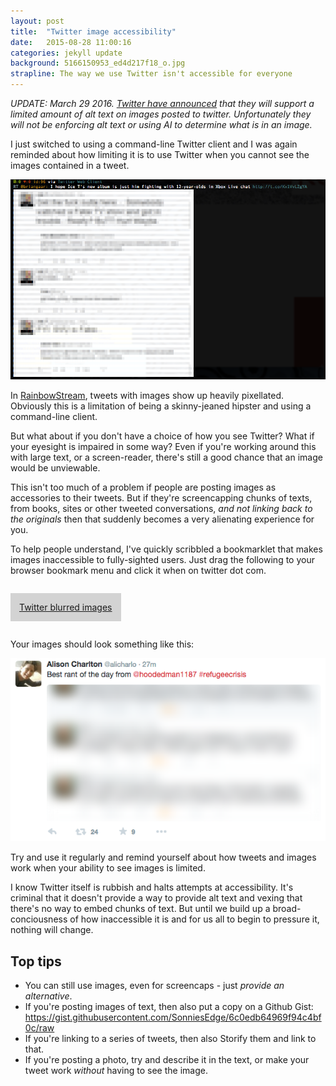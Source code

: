 ```yaml
---
layout: post
title:  "Twitter image accessibility"
date:   2015-08-28 11:00:16
categories: jekyll update
background: 5166150953_ed4d217f18_o.jpg
strapline: The way we use Twitter isn't accessible for everyone
---
```


*UPDATE: March 29 2016. [Twitter have announced](https://blog.twitter.com/2016/accessible-images-for-everyone) that they will support a limited amount of alt text on images posted to twitter. Unfortunately they will not be enforcing alt text or using AI to determine what is in an image.*

I just switched to using a command-line Twitter client and I was again reminded about how limiting it is to use Twitter when you cannot see the images contained in a tweet.

<img src="/images/posts/twitter-accessibility/twitter_pixelated.png" alt="Screenshot of my twitter client, Rainbowstream" />

In [RainbowStream](http://www.rainbowstream.org/), tweets with images show up heavily pixellated. Obviously this is a limitation of being a skinny-jeaned hipster and using a command-line client.

But what about if you don't have a choice of how you see Twitter? What if your eyesight is impaired in some way? Even if you're working around this with large text, or a screen-reader, there's still a good chance that an image would be unviewable.

This isn't too much of a problem if people are posting images as accessories to their tweets. But if they're screencapping chunks of texts, from books, sites or other tweeted conversations, *and not linking back to the originals* then that suddenly becomes a very alienating experience for you.

To help people understand, I've quickly scribbled a bookmarklet that makes images inaccessible to fully-sighted users. Just drag the following to your browser bookmark menu and click it when on twitter dot com.

<a href="javascript:(function(){javascript:(function(){var newcss='.cards-media-container img {-webkit-filter: blur(10px); filter: blur(10px);}';if(&quot;\v&quot;==&quot;v&quot;){document.createStyleSheet().cssText=newcss}else{var tag=document.createElement(&quot;style&quot;);tag.type=&quot;text/css&quot;;document.getElementsByTagName(&quot;head&quot;)[0].appendChild(tag);tag[(typeof document.body.style.WebkitAppearance==&quot;string&quot;)?&quot;innerText&quot;:&quot;innerHTML&quot;]=newcss}})();})();" style="padding: 1em; background-color: lightgray; margin-top: 1em; margin-bottom: 1em; display: inline-block;">Twitter blurred images</a>

Your images should look something like this:

<img src="/images/posts/twitter-accessibility/twitter_blurred.png" alt="A blurred image from twitter.com" />

Try and use it regularly and remind yourself about how tweets and images work when your ability to see images is limited.

I know Twitter itself is rubbish and halts attempts at accessibility. It's criminal that it doesn't provide a way to provide alt text and vexing that there's no way to embed chunks of text. But until we build up a broad-conciousness of how inaccessible it is and for us all to begin to pressure it, nothing will change.

## Top tips

- You can still use images, even for screencaps - just *provide an alternative*.
- If you're posting images of text, then also put a copy on a Github Gist: https://gist.githubusercontent.com/SonniesEdge/6c0edb64969f94c4bf0c/raw
- If you're linking to a series of tweets, then also Storify them and link to that.
- If you're posting a photo, try and describe it in the text, or make your tweet work *without* having to see the image.
